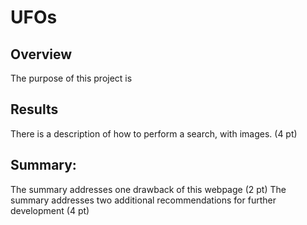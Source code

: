 # UFOs

## Overview

The purpose of this project is

## Results

There is a description of how to perform a search, with images. (4 pt)

## Summary:

The summary addresses one drawback of this webpage (2 pt)
The summary addresses two additional recommendations for further development (4 pt)